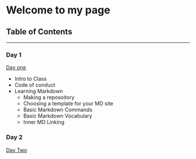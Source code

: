 # Welcome to my page

## Table of Contents
--------------------
 ### **Day 1** 
 [Day one](/Reading-Notes/Day-One-Fun.md)
  
  - Intro to Class
  - Code of conduct
  - Learning Markdown
    - Making a reposoitory
    - Choosing a template for your MD site
    - Basic Markdown Commands
    - Basic Markdown Vocabulary
    - Inner MD Linking
    
    
 ### **Day 2** 
 [Day Two](Reading-Notes/Day-Two-Learning.md)



